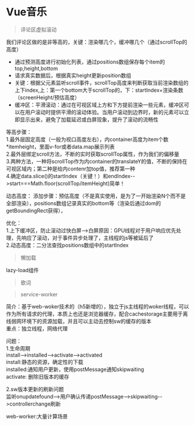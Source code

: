 # Vue音乐

> 评论区虚拟滚动

我们评论区做的是非等高的，关键：渲染哪几个，缓冲哪几个（通过scrollTop的高度）  
- 通过预测高度进行初始化列表，通过positions数组保存每个item的top,height,bottom  
- 请求真实数据后，根据真实height更新position数组  
- 关键：根据父元素监听scroll事件，scrollTop高度来判断获取当前渲染数组的上下index,上：第一个bottom大于scrollTop的，下：startIndex+渲染条数（screenHeight/预估高度）  
- 缓冲区：平滑滚动：通过在可视区域上方和下方提前渲染一些元素，缓冲区可以在用户滚动时提供平滑的滚动体验。当用户滚动到边界时，新的元素可以立即显示出来，避免了加载延迟或白屏现象，提升了滚动的流畅性  

等高步骤：  
1.最外层固定高度（一般为视口高度左右），内container高度为item个数*itemheight，里面v-for或者data.map展示列表  
2.最外层绑定scroll方法，不断的实时获取scrollTop属性，作为我们的偏移量  
3.两种方法，一种将scrollTop作为内container的translateY的值，不断的保持在可视区域内；第二种是给内contenr加top值，推荐第一种  
4.确定data.slice()的startIndex（关键！）和endIndex-->start===Math.floor(scrollTop/itemHeight)简单！

动态高度：
添加步骤：预估高度（不是真实使用，是为了一开始渲染N个而不是全部渲染），positions数组记录真实的bottom等（渲染后通过dom的getBoundingRect获得），

优化：  
1.上下缓冲区，防止滚动过快白屏-->白屏原因：GPU线程对于用户响应优先处理，先响应了滚动，对于事件异步处理了，主线程的js等被延后了  
2.动态高度：二分法查找positions数组中的startIndex

> 懒加载

lazy-load组件

> 歌词

> service-worker

简介：基于web-woker技术的（h5新增的），独立于js主线程的woker线程，可以作为所有请求的代理，本质上也还是浏览器缓存，配合cachestorage主要用于离线弱网环境下的资源加载，并且可以主动去控制sw的缓存的版本   
重点：独立线程，网络代理  

问题：  
1.生命周期  
install-->installed-->activate-->activated  
install:静态的资源，确定性的下载  
installed:通知用户更新，使用postMessage通知skipwaiting  
activate: 删除旧版本的缓存  

2.sw版本更新的刷新问题  
监听onupdatefound-->用户确认传递postMessage-->skipwaiting-->controllerchange刷新

web-worker:大量计算场景  

